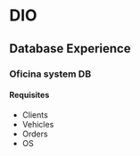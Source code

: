 # DIO

## Database Experience

### Oficina system DB

#### Requisites

- Clients
- Vehicles
- Orders
- OS
